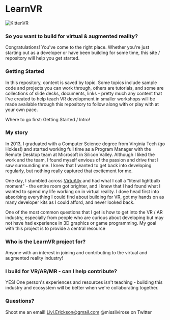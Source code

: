 # LearnVR

![KittenVR](http://i.imgur.com/VJk7xXS.jpg)
### So you want to build for virtual & augmented reality?
Congratulations! You've come to the right place. Whether you're just starting out as a developer or have been building for some time, this site / repository will help you get started. 

### Getting Started
In this repository, content is saved by topic. Some topics include sample code and projects you can work through, others are tutorials, and some are collections of slide decks, documents, links - pretty much any content that I've created to help teach VR development in smaller workshops will be made available through this repository to follow along with or play with at your own pace.

Where to go first: Getting Started / Intro! 

### My story
In 2013, I graduated with a Computer Science degree from Virginia Tech (go Hokies!) and started working full time as a Program Manager with the Remote Desktop team at Microsoft in Silicon Valley. Although I liked the work and the team, I found myself envious of the passion and drive that I saw surrounding me. I knew that I wanted to get back into developing regularly, but nothing really captured that excitement for me. 

One day, I stumbled across [VirtuAlly](http://youtube.com/pixelwhipt) and had what I call a "literal lightbulb moment" - the entire room got brighter, and I knew that I had found what I wanted to spend my life working on in virtual reality. I dove head first into absorbing everything I could find about building for VR, got my hands on as many developer kits as I could afford, and never looked back.

One of the most common questions that I get is how to get into the VR / AR industry, especially from people who are curious about developing but may not have had experience in 3D graphics or game programming. My goal with this project is to provide a central resource 

### Who is the LearnVR project for?
Anyone with an interest in joining and contributing to the virtual and augmented reality industry! 

### I build for VR/AR/MR - can I help contribute?
YES! One person's experiences and resources isn't teaching - building this industry and ecosystem will be better when we're collaborating together. 

### Questions?
Shoot me an email! Livi.Erickson@gmail.com 
@misslivirose on Twitter




